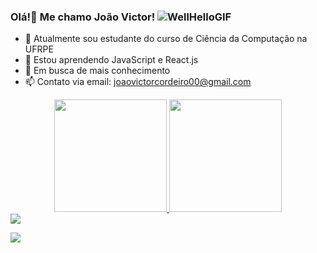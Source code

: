 ### Olá!👋 Me chamo João Victor! ![WellHelloGIF](https://user-images.githubusercontent.com/62736535/197848003-f423e121-33a3-4aaf-ae48-8dd4121a5294.gif)


- 🔭 Atualmente sou estudante do curso de Ciência da Computação na UFRPE
- 🌱 Estou aprendendo JavaScript e React.js
- 👯 Em busca de mais conhecimento
- 📫 Contato via email: joaovictorcordeiro00@gmail.com

<div align="center">
  <a href="https://github.com/Joaovcarvalho23">
  <img height="180em" src="https://github-readme-stats.vercel.app/api?username=Joaovcarvalho23&show_icons=true&theme=dark&include_all_commits=true&count_private=true"/>
  <img height="180em" src="https://github-readme-stats.vercel.app/api/top-langs/?username=Joaovcarvalho23&layout=compact&langs_count=7&theme=dark"/>
</div>
  
<div>
  <a href="https://www.instagram.com/joaovcarvalho_/" target="_blank"><img src="https://img.shields.io/badge/-Instagram-%23E4405F?style=for-the-badge&logo=instagram&logoColor=white" target="_blank"></a>
  
<a href = "mailto:joaovictorcordeiro00@gmail.com"><img src="https://img.shields.io/badge/-Gmail-%23333?style=for-the-badge&logo=gmail&logoColor=red" target="_blank"></a> 
</div>
